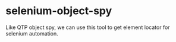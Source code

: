 # selenium-object-spy

Like QTP object spy, we can use this tool to get element locator for selenium automation.
